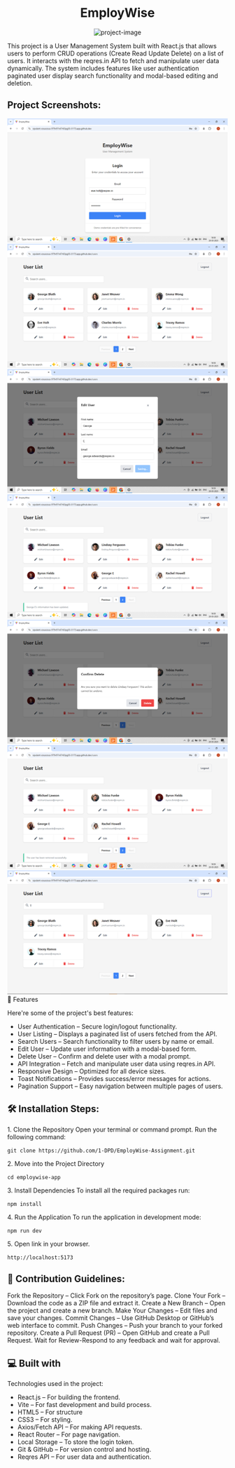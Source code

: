 <h1 align="center" id="title">EmployWise</h1>

<p align="center"><img src="https://socialify.git.ci/1-DPD/EmployWise-Assignment/image?name=1&amp;owner=1&amp;pattern=Solid&amp;theme=Light" alt="project-image"></p>

<p id="description">This project is a User Management System built with React.js that allows users to perform CRUD operations (Create Read Update Delete) on a list of users. It interacts with the reqres.in API to fetch and manipulate user data dynamically. The system includes features like user authentication paginated user display search functionality and modal-based editing and deletion.</p>

<h2>Project Screenshots:</h2>

<img src="https://github.com/1-DPD/EmployWise-Assignment/blob/main/aseets/LoginPage.png">
<img src="https://github.com/1-DPD/EmployWise-Assignment/blob/main/aseets/UserListPage.png">
<img src="https://github.com/1-DPD/EmployWise-Assignment/blob/main/aseets/Edituser.png">
<img src="https://github.com/1-DPD/EmployWise-Assignment/blob/main/aseets/EditedUser.png">
<img src="https://github.com/1-DPD/EmployWise-Assignment/blob/main/aseets/DeleteUser.png">
<img src="https://github.com/1-DPD/EmployWise-Assignment/blob/main/aseets/DeletedUser.png">
<img src="https://github.com/1-DPD/EmployWise-Assignment/blob/main/aseets/SearchUser_Logout.png"






  
  
<h2>🧐 Features</h2>

Here're some of the project's best features:

*   User Authentication – Secure login/logout functionality.
*   User Listing – Displays a paginated list of users fetched from the API.
*   Search Users – Search functionality to filter users by name or email.
*   Edit User – Update user information with a modal-based form.
*   Delete User – Confirm and delete user with a modal prompt.
*   API Integration – Fetch and manipulate user data using reqres.in API.
*   Responsive Design – Optimized for all device sizes.
*   Toast Notifications – Provides success/error messages for actions.
*   Pagination Support – Easy navigation between multiple pages of users.

<h2>🛠️ Installation Steps:</h2>

<p>1. Clone the Repository Open your terminal or command prompt. Run the following command:</p>

```
git clone https://github.com/1-DPD/EmployWise-Assignment.git
```

<p>2. Move into the Project Directory</p>

```
cd employwise-app
```

<p>3. Install Dependencies To install all the required packages run:</p>

```
npm install
```

<p>4. Run the Application To run the application in development mode:</p>

```
npm run dev
```

<p>5. Open link in your browser.</p>

```
http://localhost:5173
```

<h2>🍰 Contribution Guidelines:</h2>

Fork the Repository – Click Fork on the repository’s page. Clone Your Fork – Download the code as a ZIP file and extract it. Create a New Branch – Open the project and create a new branch. Make Your Changes – Edit files and save your changes. Commit Changes – Use GitHub Desktop or GitHub’s web interface to commit. Push Changes – Push your branch to your forked repository. Create a Pull Request (PR) – Open GitHub and create a Pull Request. Wait for Review-Respond to any feedback and wait for approval.

  
  
<h2>💻 Built with</h2>

Technologies used in the project:

*   React.js – For building the frontend.
*   Vite – For fast development and build process.
*   HTML5 – For structure
*   CSS3 – For styling.
*   Axios/Fetch API – For making API requests.
*   React Router – For page navigation.
*   Local Storage – To store the login token.
*   Git & GitHub – For version control and hosting.
*   Reqres API – For user data and authentication.

